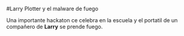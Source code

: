 #Larry Plotter y el malware de fuego

Una importante hackaton ce celebra en la escuela y el portatil de un compañero de **Larry** se prende fuego.